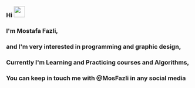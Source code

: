 ### Hi  <img src="https://raw.githubusercontent.com/MartinHeinz/MartinHeinz/master/wave.gif" width="30px">
### I'm Mostafa Fazli,
### and I'm very interested in programming and graphic design,
### Currently I'm Learning and Practicing courses and Algorithms,
### You can keep in touch me with @MosFazli in any social media

